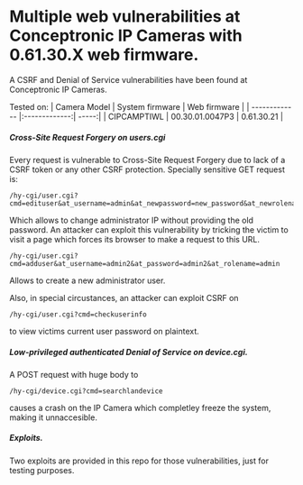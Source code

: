 # Multiple web vulnerabilities at Conceptronic IP Cameras with 0.61.30.X web firmware.
A CSRF and Denial of Service vulnerabilities have been found at Conceptronic IP Cameras.

Tested on:
| Camera Model       | System firmware           | Web firmware  |
| ------------- |:-------------:| -----:|
| CIPCAMPTIWL      | 00.30.01.0047P3 | 0.61.30.21 |

##### Cross-Site Request Forgery on users.cgi
Every request is vulnerable to Cross-Site Request Forgery due to lack of a CSRF token or any other CSRF protection. Specially sensitive GET request is:
``` 
/hy-cgi/user.cgi?cmd=edituser&at_username=admin&at_newpassword=new_password&at_newrolename=admin&at_userid=10001
``` 
Which allows to change administrator IP without providing the old password. An attacker can exploit this vulnerability by tricking the victim to visit a page which forces its browser to make a request to this URL.

```
/hy-cgi/user.cgi?cmd=adduser&at_username=admin2&at_password=admin2&at_rolename=admin
```

Allows to create a new administrator user.

Also, in special circustances, an attacker can exploit CSRF on 
```
/hy-cgi/user.cgi?cmd=checkuserinfo
```
to view victims current user password on plaintext.

##### Low-privileged authenticated Denial of Service on device.cgi.
A POST request with huge body to
```
/hy-cgi/device.cgi?cmd=searchlandevice
```
causes a crash on the IP Camera which completley freeze the system, making it unnaccesible.


##### Exploits.
Two exploits are provided in this repo for those vulnerabilities, just for testing purposes.
